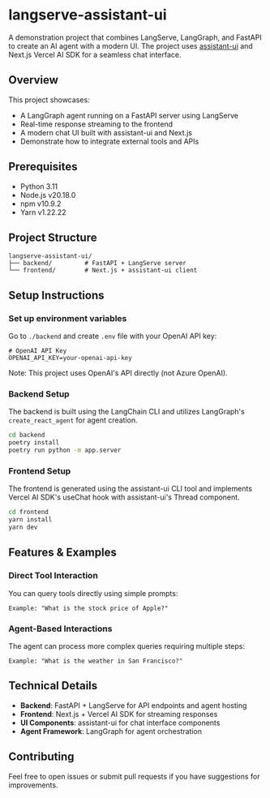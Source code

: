 # langserve-assistant-ui

A demonstration project that combines LangServe, LangGraph, and FastAPI to create an AI agent with a modern UI. The project uses [assistant-ui](https://www.assistant-ui.com/) and Next.js Vercel AI SDK for a seamless chat interface.

## Overview

This project showcases:

- A LangGraph agent running on a FastAPI server using LangServe
- Real-time response streaming to the frontend
- A modern chat UI built with assistant-ui and Next.js
- Demonstrate how to integrate external tools and APIs

## Prerequisites

- Python 3.11
- Node.js v20.18.0
- npm v10.9.2
- Yarn v1.22.22

## Project Structure

```
langserve-assistant-ui/
├── backend/         # FastAPI + LangServe server
└── frontend/        # Next.js + assistant-ui client
```

## Setup Instructions

### Set up environment variables

Go to `./backend` and create `.env` file with your OpenAI API key:

```
# OpenAI API Key
OPENAI_API_KEY=your-openai-api-key
```

Note: This project uses OpenAI's API directly (not Azure OpenAI).

### Backend Setup

The backend is built using the LangChain CLI and utilizes LangGraph's `create_react_agent` for agent creation.

```bash
cd backend
poetry install
poetry run python -m app.server
```

### Frontend Setup

The frontend is generated using the assistant-ui CLI tool and implements Vercel AI SDK's useChat hook with assistant-ui's Thread component.

```bash
cd frontend
yarn install
yarn dev
```

## Features & Examples

### Direct Tool Interaction

You can query tools directly using simple prompts:

```
Example: "What is the stock price of Apple?"
```



### Agent-Based Interactions

The agent can process more complex queries requiring multiple steps:

```
Example: "What is the weather in San Francisco?"
```



## Technical Details

- **Backend**: FastAPI + LangServe for API endpoints and agent hosting
- **Frontend**: Next.js + Vercel AI SDK for streaming responses
- **UI Components**: assistant-ui for chat interface components
- **Agent Framework**: LangGraph for agent orchestration

## Contributing

Feel free to open issues or submit pull requests if you have suggestions for improvements.
